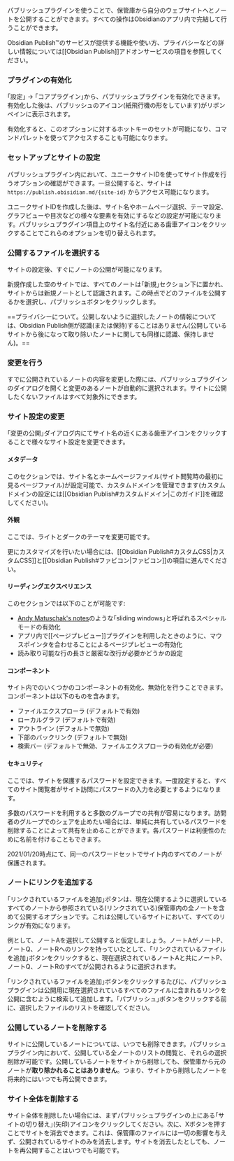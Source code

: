 パブリッシュプラグインを使うことで、保管庫から自分のウェブサイトへとノートを公開することができます。すべての操作はObsidianのアプリ内で完結して行うことができます。

Obsidian Publish™のサービスが提供する機能や使い方、プライバシーなどの詳しい情報については[[Obsidian Publish]]アドオンサービスの項目を参照してください。

### プラグインの有効化

｢設定｣ → ｢コアプラグイン｣から、パブリッシュプラグインを有効化できます。有効化した後は、パブリッシュのアイコン(紙飛行機の形をしています)がリボンペインに表示されます。

有効化すると、このオプションに対するホットキーのセットが可能になり、コマンドパレットを使ってアクセスすることも可能になります。

### セットアップとサイトの設定

パブリッシュプラグイン内において、ユニークサイトIDを使ってサイト作成を行うオプションの確認ができます。一旦公開すると、サイトは `https://publish.obisidian.md/{site-id}` からアクセス可能になります。

ユニークサイトIDを作成した後は、サイト名やホームページ選択、テーマ設定、グラフビューや目次などの様々な要素を有効にするなどの設定が可能になります。パブリッシュプラグイン項目上のサイト名付近にある歯車アイコンをクリックすることでこれらのオプションを切り替えられます。

### 公開するファイルを選択する

サイトの設定後、すぐにノートの公開が可能になります。

新規作成した空のサイトでは、すべてのノートは｢新規｣セクション下に置かれ、サイトからは新規ノートとして認識されます。この時点でどのファイルを公開するかを選択し、パブリッシュボタンをクリックします。

==プライバシーについて。公開しないように選択したノートの情報については、Obsidian Publish側が認識(または保持)することはありません(公開しているサイトから後になって取り除いたノートに関しても同様に認識、保持しません)。==

### 変更を行う

すでに公開されているノートの内容を変更した際には、パブリッシュプラグインのダイアログを開くと変更のあるノートが自動的に選択されます。サイトに公開したくないファイルはすべて対象外にできます。

### サイト設定の変更

｢変更の公開｣ダイアログ内にてサイト名の近くにある歯車アイコンをクリックすることで様々なサイト設定を変更できます。

#### メタデータ

このセクションでは、サイト名とホームページファイル(サイト閲覧時の最初に見るページファイル)が設定可能で、カスタムドメインを管理できます(カスタムドメインの設定には[[Obsidian Publish#カスタムドメイン|このガイド]]を確認してください)。

#### 外観

ここでは、ライトとダークのテーマを変更可能です。

更にカスタマイズを行いたい場合には、[[Obsidian Publish#カスタムCSS|カスタムCSS]]と[[Obsidian Publish#ファビコン|ファビコン]]の項目に進んでください。

#### リーディングエクスペリエンス

このセクションでは以下のことが可能です:

- [Andy Matuschak's notes](https://notes.andymatuschak.org/)のような｢sliding windows｣と呼ばれるスペシャルモードの有効化
- アプリ内で[[ページプレビュー]]プラグインを利用したときのように、マウスポインタを合わせることによるページプレビューの有効化
- 読み取り可能な行の長さと厳密な改行が必要かどうかの設定

#### コンポーネント

サイト内でのいくつかのコンポーネントの有効化、無効化を行うことできます。コンポーネントは以下のものを含みます。

- ファイルエクスプローラ (デフォルトで有効)
- ローカルグラフ (デフォルトで有効)
- アウトライン (デフォルトで無効)
- 下部のバックリンク (デフォルトで無効)
- 検索バー (デフォルトで無効、ファイルエクスプローラの有効化が必要)

#### セキュリティ

ここでは、サイトを保護するパスワードを設定できます。一度設定すると、すべてのサイト閲覧者がサイト訪問にパスワードの入力を必要とするようになります。

多数のパスワードを利用すると多数のグループでの共有が容易になります。訪問者のグループでのシェアを止めたい場合には、単純に共有しているパスワードを削除することによって共有を止めることができます。各パスワードは利便性のために名前を付けることもできます。

2021/01/20時点にて、同一のパスワードセットでサイト内のすべてのノートが保護されます。

### ノートにリンクを追加する

｢リンクされているファイルを追加｣ボタンは、現在公開するように選択しているすべてのノートから参照されている(リンクされている)保管庫内の全ノートを含めて公開するオプションです。これは公開しているサイトにおいて、すべてのリンクが有効になります。

例として、ノートAを選択して公開すると仮定しましょう。ノートAがノートP、ノートQ、ノートRへのリンクを持っていたとして、｢リンクされているファイルを追加｣ボタンをクリックすると、現在選択されているノートAと共にノートP、ノートQ、ノートRのすべてが公開されるように選択されます。

｢リンクされているファイルを追加｣ボタンをクリックするたびに、パブリッシュプラグインは公開用に現在選択されているすべてのファイルに含まれるリンクを公開に含むように検索して追加します。｢パブリッシュ｣ボタンをクリックする前に、選択したファイルのリストを確認してください。

### 公開しているノートを削除する

サイトに公開しているノートについては、いつでも削除できます。パブリッシュプラグイン内において、公開している全ノートのリストの閲覧と、それらの選択削除が可能です。公開しているノートをサイトから削除しても、保管庫から元のノートが**取り除かれることはありません**。つまり、サイトから削除したノートを将来的にはいつでも再公開できます。

### サイト全体を削除する

サイト全体を削除したい場合には、まずパブリッシュプラグインの上にある｢サイトの切り替え｣(矢印)アイコンをクリックしてください。次に、Xボタンを押すことでサイトを消去できます。これは、保管庫のファイルには一切の影響を与えず、公開されているサイトのみを消去します。サイトを消去したとしても、ノートを再公開することはいつでも可能です。